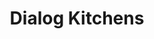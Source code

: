 ---
layout: index.ect
href: '/kitchens'
lang: en
title: 'Dialog Kitchens'
navigationTitle: 'Kitchens Dialog'
description: 'Dialog offers original, classic and modern kitchens to suit any style and way of life. Each model has been carefully designed to be practical, ergonomic and functional.'
slideshows:
  -
    title: 'Designed and manufactured in Bulgaria'
    subtitle: 'proven to be the best kitchens'
    photo: '/images/main-image.jpg'
    smallphoto: '/kitchens/models/modern-classic/rafaella/kitchen-rafaella.jpg'
  -
    title: 'Modern vision and design'
    subtitle: 'Modern technologies and perfect quality'
    photo: '/images/main-image-2.jpg'
    smallphoto: '/kitchens/models/modern/ernesta/kitchen-ernesta.jpg'
  -
    title: 'A true masterpiece of solid wood'
    subtitle: 'High-quality machining which cannot be matched'
    photo: '/images/main-image-3.jpg'
    smallphoto: '/kitchens/models/classic/daria-noce/kitchen-daria-noce.jpg'
  - 
    title: 'Modern classics in the kitchen'
    subtitle: 'A combination of solid wood and metal'
    photo: '/images/main-image-4.jpg'
    smallphoto: '/kitchens/models/modern-classic/izabella-noce/kitchen-izabella-noce.jpg'
showcases:
  -
    title: 'Modern kitchens'
    href: '/kitchens/models/modern'
    subtitle: 'Attractive and provocative. Irresistibly fresh models with temperamentally youth flavour.'
    photo: '/kitchens/models/modern/liviana/kitchen-liviana.jpg'
    description: 'Luxury and style in a combination of MDF, mat and gloss finish. Veneer machined as solid wood and particle board of a new generation.'
    highlights:
      - '/kitchens/models/modern/ernesta/practical-kitchen.png'
      - '/kitchens/models/modern/liviana/wonderful-vision.png'
    captions:
      - 'Practical solution for the kitchen'
      - 'An optimal solution as regards price and vision'
    category: '/kitchens/models/modern'
  -
    title: 'Modern Classic'
    href: '/kitchens/models/modern-classic'
    subtitle: 'A perfect design. Solid doors of real oak. Wonderful colours'
    photo: '/kitchens/models/modern-classic/izabella-noce/izabella-noce-light-doors.jpg'
    description: 'A wonderful combination of classic and modern style. Exquisite machining of the solid wood.'
    highlights:
      - '/kitchens/models/modern-classic/rafaella/two-styles-in-a-single-model.png'
      - '/kitchens/models/modern-classic/rafaella-noce/modern-vision.png'
    captions:
      - 'An amazing combination of styles and colours'
      - 'Comfort, coziness and modern vision in one'
    category: '/kitchens/models/modern-classic'
  -
    title: 'Classic kitchens'
    href: '/kitchens/models/classic'
    subtitle: 'Classical kitchens uniting quality and tradition.'
    photo: '/kitchens/models/classic/daria-noce/kitchen-daria-noce.jpg'
    description: 'Kitchens in which we have seen to every detail. A retro fragrance, combined with modern flavour. Natural materials and natural colours.'
    highlights:
      - '/kitchens/models/classic/daria/light-colour.png'
      - '/kitchens/models/classic/daria-noce/Extravagance-coziness.png'
    captions:
      - 'Exquisite workmanship of the solid wood'
      - 'Extravagance, coziness and tranquillity'
    category: '/kitchens/models/classic'
videoTitle: 'You should see them in real'
videoDescription: 'Together, we will make the best combination of components, colours and accessories'
workflow: 
  title: 'Method of work in Dialog kitchens'
  content:
    -
      title: 'Design'
      description: '3D model and specification of all components'
      image: '/images/проект.jpg'
      href: '/kitchens/kitchen-order'
    -
      title: 'Manufacture'
      description: 'Uncompromised quality and attention to detail'
      image: '/images/производство.jpg'
      href: '/kitchens/workflow'
    -
      title: 'Delivery'
      description: 'Own transport of the company and always on time'
      image: '/images/доставка.jpg'
      href: '/kitchens/workflow'
    -
      title: 'Assembly'
      description: 'Carried out by a specialized assembly team'
      image: '/images/монтаж.jpg'
      href: '/kitchens/workflow'
rfp: 
  title: 'Enquiry, quotation and price'
  description: 'In order to make an enquiry, visit the Dialog kitchens shops. After you state your requirements, we will make a 3D design and will determine the price of your kitchen.'
warranty:
  title: 'Warrany and service'
  description: 'A warranty card is issued for each kitchen. We provide a warranty for the product and a warranty for the service. Dialog services its clients during the warranty period through its specialized repair service.'
  href: '/kitchens/warranty'
contacts:
  title: 'Contacts:'
  addressSofia: 'City of Sofia, tel: 0885 29 18 80|139 Tsarigradsko Shose Blvd, fl. 2'
  addressPlovdiv: 'City of Plovdiv, tel.: 032 62 58 25|48 St Petersburg Blvd'
  email: 'dialog@kuhnidialog.bg'
dialog:
  link: 'Dialog Kitchens © 2013 All rights reserved'
almero:
  link: 'Digital Marketing'
---